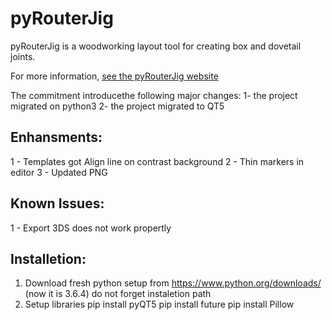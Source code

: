 # pyRouterJig
pyRouterJig is a woodworking layout tool for creating box and dovetail
joints.

For more information, [see the pyRouterJig website](http://lowrie.github.io/pyRouterJig/)

The commitment introducethe following major changes:
1- the project migrated on python3
2- the project migrated to QT5

Enhansments:
-------------
1 - Templates got Align line on contrast background
2 - Thin markers in editor
3 - Updated PNG

Known Issues:
--------------
1 - Export 3DS does not work propertly
 
Installetion:
--------------
1. Download fresh python setup from https://www.python.org/downloads/ (now it is 3.6.4)
do not forget instaletion path
2. Setup libraries
pip install pyQT5
pip install future
pip install Pillow

